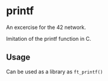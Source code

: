 # printf
An excercise for the 42 network.

Imitation of the printf function in C.
## Usage
Can be used as a library as `ft_printf()`
